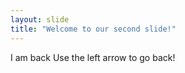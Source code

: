 ```yaml
---
layout: slide
title: "Welcome to our second slide!"
---
```

I am back
Use the left arrow to go back!
